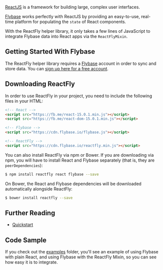 [ReactJS](https://facebook.github.io/react/) is a framework for building large, complex user interfaces. 

[Flybase](https://flybase.io/) works perfectly with ReactJS by providing an easy-to-use, real-time platform for populating the `state` of React components. 

With the ReactFly helper library, it only takes a few lines of JavaScript to integrate Flybase data into React apps via the `ReactFlyMixin`.

## Getting Started With Flybase

The ReactFly helper library requires a [Flybase](https://flybase.io/) account in order to sync and store data. You can [sign up here for a free account](https://app.flybase.io/signup).

## Downloading ReactFly

In order to use ReactFly in your project, you need to include the following files in your HTML:

```html
<!-- React -->
<script src="https://fb.me/react-15.0.1.min.js"></script>
<script src="https://fb.me/react-dom-15.0.1.min.js"></script>

<!-- Flybase -->
<script src="https://cdn.flybase.io/flybase.js"></script>

<!-- ReactFly -->
<script src="https://cdn.flybase.io/reactfly.min.js"></script>
```

You can also install ReactFly via npm or Bower. If you are downloading via npm, you will have to install
React and Flybase separately (that is, they are `peerDependencies`):

```bash
$ npm install reactfly react flybase --save
```

On Bower, the React and Flybase dependencies will be downloaded automatically alongside ReactFly:

```bash
$ bower install reactfly --save
```

## Further Reading

* [Quickstart](https://docs.flybase.io/web/libraries/react/)

## Code Sample

If you check out the [examples](examples/) folder, you'll see an example of using Flybase with plain React, and using Flybase with the ReactFly Mixin, so you can see how easy it is to integrate.